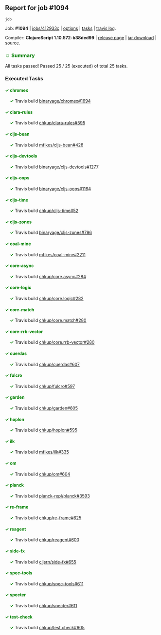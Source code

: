 ## Report for job #1094
```
job
```


Job: **#1094** | [jobs/412933c](https://github.com/cljs-oss/canary/commit/412933cf79e9c4c03d9dfc125df3a0342df00ad9) | [options](options.edn) | [tasks](tasks.edn) | [travis log](https://travis-ci.org/cljs-oss/canary/builds/582526183).

Compiler: **ClojureScript 1.10.572-b38ded99** | [release page](https://github.com/cljs-oss/canary/releases/tag/r1.10.572-b38ded99) | [jar download](https://github.com/cljs-oss/canary/releases/download/r1.10.572-b38ded99/clojurescript-1.10.572-b38ded99.jar) | [source](https://github.com/clojure/clojurescript/commit/b38ded99dc0967a48824d55ea644bee86b4eae5b).

### <b style='color:green'>☺ Summary</b>

All tasks passed! Passed 25 / 25 (executed) of total 25 tasks.

### Executed Tasks

#### <b style='color:green'>&#x2713; chromex</b>
&nbsp;&nbsp;&nbsp;&nbsp;<b style='color:green'>&#x2713;</b> Travis build [binaryage/chromex#1694](https://travis-ci.org/binaryage/chromex/builds/582526989)<br>

#### <b style='color:green'>&#x2713; clara-rules</b>
&nbsp;&nbsp;&nbsp;&nbsp;<b style='color:green'>&#x2713;</b> Travis build [chkup/clara-rules#595](https://travis-ci.org/chkup/clara-rules/builds/582527046)<br>

#### <b style='color:green'>&#x2713; cljs-bean</b>
&nbsp;&nbsp;&nbsp;&nbsp;<b style='color:green'>&#x2713;</b> Travis build [mfikes/cljs-bean#428](https://travis-ci.org/mfikes/cljs-bean/builds/582527054)<br>

#### <b style='color:green'>&#x2713; cljs-devtools</b>
&nbsp;&nbsp;&nbsp;&nbsp;<b style='color:green'>&#x2713;</b> Travis build [binaryage/cljs-devtools#1277](https://travis-ci.org/binaryage/cljs-devtools/builds/582527059)<br>

#### <b style='color:green'>&#x2713; cljs-oops</b>
&nbsp;&nbsp;&nbsp;&nbsp;<b style='color:green'>&#x2713;</b> Travis build [binaryage/cljs-oops#1164](https://travis-ci.org/binaryage/cljs-oops/builds/582527065)<br>

#### <b style='color:green'>&#x2713; cljs-time</b>
&nbsp;&nbsp;&nbsp;&nbsp;<b style='color:green'>&#x2713;</b> Travis build [chkup/cljs-time#52](https://travis-ci.org/chkup/cljs-time/builds/582527069)<br>

#### <b style='color:green'>&#x2713; cljs-zones</b>
&nbsp;&nbsp;&nbsp;&nbsp;<b style='color:green'>&#x2713;</b> Travis build [binaryage/cljs-zones#796](https://travis-ci.org/binaryage/cljs-zones/builds/582527072)<br>

#### <b style='color:green'>&#x2713; coal-mine</b>
&nbsp;&nbsp;&nbsp;&nbsp;<b style='color:green'>&#x2713;</b> Travis build [mfikes/coal-mine#2211](https://travis-ci.org/mfikes/coal-mine/builds/582527077)<br>

#### <b style='color:green'>&#x2713; core-async</b>
&nbsp;&nbsp;&nbsp;&nbsp;<b style='color:green'>&#x2713;</b> Travis build [chkup/core.async#284](https://travis-ci.org/chkup/core.async/builds/582527083)<br>

#### <b style='color:green'>&#x2713; core-logic</b>
&nbsp;&nbsp;&nbsp;&nbsp;<b style='color:green'>&#x2713;</b> Travis build [chkup/core.logic#282](https://travis-ci.org/chkup/core.logic/builds/582527085)<br>

#### <b style='color:green'>&#x2713; core-match</b>
&nbsp;&nbsp;&nbsp;&nbsp;<b style='color:green'>&#x2713;</b> Travis build [chkup/core.match#280](https://travis-ci.org/chkup/core.match/builds/582527087)<br>

#### <b style='color:green'>&#x2713; core-rrb-vector</b>
&nbsp;&nbsp;&nbsp;&nbsp;<b style='color:green'>&#x2713;</b> Travis build [chkup/core.rrb-vector#280](https://travis-ci.org/chkup/core.rrb-vector/builds/582527089)<br>

#### <b style='color:green'>&#x2713; cuerdas</b>
&nbsp;&nbsp;&nbsp;&nbsp;<b style='color:green'>&#x2713;</b> Travis build [chkup/cuerdas#607](https://travis-ci.org/chkup/cuerdas/builds/582527112)<br>

#### <b style='color:green'>&#x2713; fulcro</b>
&nbsp;&nbsp;&nbsp;&nbsp;<b style='color:green'>&#x2713;</b> Travis build [chkup/fulcro#597](https://travis-ci.org/chkup/fulcro/builds/582527132)<br>

#### <b style='color:green'>&#x2713; garden</b>
&nbsp;&nbsp;&nbsp;&nbsp;<b style='color:green'>&#x2713;</b> Travis build [chkup/garden#605](https://travis-ci.org/chkup/garden/builds/582527183)<br>

#### <b style='color:green'>&#x2713; hoplon</b>
&nbsp;&nbsp;&nbsp;&nbsp;<b style='color:green'>&#x2713;</b> Travis build [chkup/hoplon#595](https://travis-ci.org/chkup/hoplon/builds/582527195)<br>

#### <b style='color:green'>&#x2713; ilk</b>
&nbsp;&nbsp;&nbsp;&nbsp;<b style='color:green'>&#x2713;</b> Travis build [mfikes/ilk#335](https://travis-ci.org/mfikes/ilk/builds/582527190)<br>

#### <b style='color:green'>&#x2713; om</b>
&nbsp;&nbsp;&nbsp;&nbsp;<b style='color:green'>&#x2713;</b> Travis build [chkup/om#604](https://travis-ci.org/chkup/om/builds/582527141)<br>

#### <b style='color:green'>&#x2713; planck</b>
&nbsp;&nbsp;&nbsp;&nbsp;<b style='color:green'>&#x2713;</b> Travis build [planck-repl/planck#3593](https://travis-ci.org/planck-repl/planck/builds/582527207)<br>

#### <b style='color:green'>&#x2713; re-frame</b>
&nbsp;&nbsp;&nbsp;&nbsp;<b style='color:green'>&#x2713;</b> Travis build [chkup/re-frame#625](https://travis-ci.org/chkup/re-frame/builds/582527209)<br>

#### <b style='color:green'>&#x2713; reagent</b>
&nbsp;&nbsp;&nbsp;&nbsp;<b style='color:green'>&#x2713;</b> Travis build [chkup/reagent#600](https://travis-ci.org/chkup/reagent/builds/582527147)<br>

#### <b style='color:green'>&#x2713; side-fx</b>
&nbsp;&nbsp;&nbsp;&nbsp;<b style='color:green'>&#x2713;</b> Travis build [cljsrn/side-fx#655](https://travis-ci.org/cljsrn/side-fx/builds/582527177)<br>

#### <b style='color:green'>&#x2713; spec-tools</b>
&nbsp;&nbsp;&nbsp;&nbsp;<b style='color:green'>&#x2713;</b> Travis build [chkup/spec-tools#611](https://travis-ci.org/chkup/spec-tools/builds/582527166)<br>

#### <b style='color:green'>&#x2713; specter</b>
&nbsp;&nbsp;&nbsp;&nbsp;<b style='color:green'>&#x2713;</b> Travis build [chkup/specter#611](https://travis-ci.org/chkup/specter/builds/582527173)<br>

#### <b style='color:green'>&#x2713; test-check</b>
&nbsp;&nbsp;&nbsp;&nbsp;<b style='color:green'>&#x2713;</b> Travis build [chkup/test.check#605](https://travis-ci.org/chkup/test.check/builds/582527181)<br>